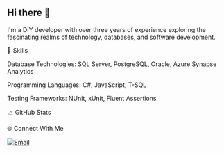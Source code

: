 ## Hi there 👋

I'm a DIY developer with over three years of experience exploring the fascinating realms of technology, databases, and software development.

🚀 Skills

Database Technologies: SQL Server, PostgreSQL, Oracle, Azure Synapse Analytics

Programming Languages: C#, JavaScript, T-SQL

Testing Frameworks: NUnit, xUnit, Fluent Assertions

📈 GitHub Stats





🌐 Connect With Me

[![Email](https://img.shields.io/badge/Email-YourEmail-red?logo=gmail&logoColor=white)](mailto:markoavram94@outlook.com)

